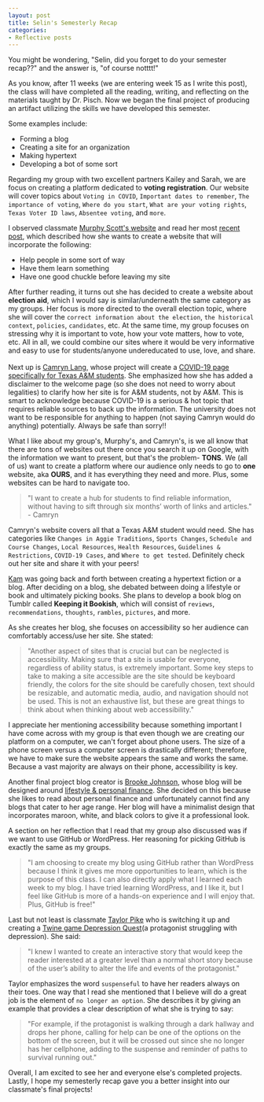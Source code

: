 ```yaml
---
layout: post
title: Selin's Semesterly Recap
categories:
- Reflective posts 
---
```

You might be wondering, "Selin, did you forget to do your semester recap??" and the answer is, "of course notttt!" 
<br/>

As you know, after 11 weeks (we are entering week 15 as I write this post), the class will have completed all the reading, writing, and reflecting on the materials taught by Dr. Pisch. Now we began the final project of producing an artifact utilizing the skills we have developed this semester. 
<br/>

Some examples include:
* Forming a blog
* Creating a site for an organization
* Making hypertext
* Developing a bot of some sort

Regarding my group with two excellent partners Kailey and Sarah, we are focus on creating a platform dedicated to **voting registration**. Our website will cover topics about `Voting in COVID`, `Important dates to remember`, `The importance of voting`, `Where do you start`, `What are your voting rights`, `Texas Voter ID laws`, `Absentee voting`, and `more`.
<br/>

I observed classmate [Murphy Scott's website](https://murphyscott.github.io/) and read her most [recent post](https://murphyscott.github.io/reflections/2020/11/06/reflection-10.html), which described how she wants to create a website that will incorporate the following:
* Help people in some sort of way
* Have them learn something
* Have one good chuckle before leaving my site 

After further reading, it turns out she has decided to create a website about **election aid**, which I would say is similar/underneath the same category as my groups. Her focus is more directed to the overall election topic, where she will cover the `correct information about the election`, `the historical context`, `policies`, `candidates`, etc. At the same time, my group focuses on stressing why it is important to vote, how your vote matters, how to vote, etc. All in all, we could combine our sites where it would be very informative and easy to use for students/anyone undereducated to use, love, and share.  
<br/>
Next up is [Camryn Lang](https://camrynbl.github.io/), whose project will create a [COVID-19 page specifically for Texas A&M students](https://camrynbl.github.io/COVID-19-Info-For-Students-by-a-Student/). She emphasized how she has added a disclaimer to the welcome page (so she does not need to worry about legalities) to clarify how her site is for A&M students, not by A&M. This is smart to acknowledge because COVID-19 is a serious & hot topic that requires reliable sources to back up the information. The university does not want to be responsible for anything to happen (not saying Camryn would do anything) potentially. Always be safe than sorry!! 
<br/> 

What I like about my group's, Murphy's, and Camryn's, is we all know that there are tons of websites out there once you search it up on Google, with the information we want to present, but that's the problem- **TONS**. We (all of us) want to create a platform where our audience only needs to go to **one** website, aka **OURS**, and it has everything they need and more. Plus, some websites can be hard to navigate too.
<br/>

>"I want to create a hub for students to find reliable information, without having to sift through six months’ worth of links and articles." - Camryn 

Camryn's website covers all that a Texas A&M student would need. She has categories like `Changes in Aggie Traditions`, `Sports Changes`, `Schedule and Course Changes`, `Local Resources`, `Health Resources`, `Guidelines & Restrictions`, `COVID-19 Cases`, and `Where to get tested`. Definitely check out her site and share it with your peers!
<br/>

[Kam](https://yikeskam.github.io/) was going back and forth between creating a hypertext fiction or a blog. After deciding on a blog, she debated between doing a lifestyle or book and ultimately picking books. She plans to develop a book blog on Tumblr called **Keeping it Bookish**, which will consist of `reviews`, `recommendations`, `thoughts`, `rambles`, `pictures`, and more.
<br/>

As she creates her blog, she focuses on accessibility so her audience can comfortably access/use her site. She stated:
<br/>

>"Another aspect of sites that is crucial but can be neglected is accessibility. Making sure that a site is usable for everyone, regardless of ability status, is extremely important. Some key steps to take to making a site accessible are the site should be keyboard friendly, the colors for the site should be carefully chosen, text should be resizable, and automatic media, audio, and navigation should not be used. This is not an exhaustive list, but these are great things to think about when thinking about web accessibility." 

I appreciate her mentioning accessibility because something important I have come across with my group is that even though we are creating our platform on a computer, we can't forget about phone users. The size of a phone screen versus a computer screen is drastically different; therefore, we have to make sure the website appears the same and works the same. Because a vast majority are always on their phone, accessibility is key. 
<br/>

Another final project blog creator is [Brooke Johnson](https://brookejohnson450.github.io/), whose blog will be designed around [lifestyle & personal finance](https://brookejohnson450.github.io/reflection%20post/2020/11/08/seventeenth-post.html). She decided on this because she likes to read about personal finance and unfortunately cannot find any blogs that cater to her age range. Her blog will have a minimalist design that incorporates maroon, white, and black colors to give it a professional look. 
<br/>

A section on her reflection that I read that my group also discussed was if we want to use GitHub or WordPress. Her reasoning for picking GitHub is exactly the same as my groups. 
<br/> 

>"I am choosing to create my blog using GitHub rather than WordPress because I think it gives me more opportunities to learn, which is the purpose of this class. I can also directly apply what I learned each week to my blog. I have tried learning WordPress, and I like it, but I feel like GitHub is more of a hands-on experience and I will enjoy that. Plus, GitHub is free!"

Last but not least is classmate [Taylor Pike](https://taylor-pike.github.io/) who is switching it up and creating a [Twine game Depression Quest](https://taylor-pike.github.io/reflections/2020/11/05/week12-reflection.html)(a protagonist struggling with depression). She said: 
<br/>

> "I knew I wanted to create an interactive story that would keep the reader interested at a greater level than a normal short story because of the user’s ability to alter the life and events of the protagonist."

Taylor emphasizes the word `suspenseful` to have her readers always on their toes. One way that I read she mentioned that I believe will do a great job is the element of `no longer an option`. She describes it by giving an example that provides a clear description of what she is trying to say:
<br/>

>"For example, if the protagonist is walking through a dark hallway and drops her phone, calling for help can be one of the options on the bottom of the screen, but it will be crossed out since she no longer has her cellphone, adding to the suspense and reminder of paths to survival running out."

Overall, I am excited to see her and everyone else's completed projects. Lastly, I hope my semesterly recap gave you a better insight into our classmate's final projects!
